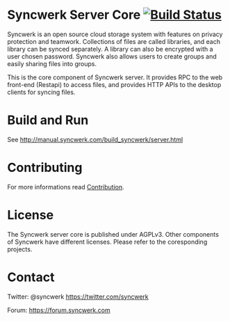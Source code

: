 Syncwerk Server Core [![Build Status](https://secure.travis-ci.org/syncwerk/syncwerk-server.svg?branch=master)](http://travis-ci.org/syncwerk/syncwerk-server)
============

Syncwerk is an open source cloud storage system with features on privacy protection and teamwork. Collections of files are called libraries, and each library can be synced separately. A library can also be encrypted with a user chosen password. Syncwerk also allows users to create groups and easily sharing files into groups.

This is the core component of Syncwerk server. It provides RPC to the web front-end (Restapi) to access files, and provides HTTP APIs to the desktop clients for syncing files.

Build and Run
=============

See <http://manual.syncwerk.com/build_syncwerk/server.html>

Contributing
===========

For more informations read [Contribution](http://manual.syncwerk.com/contribution.html).

License
=======

The Syncwerk server core is published under AGPLv3. Other components of Syncwerk have different licenses. Please refer to the coresponding projects.

Contact
=======

Twitter: @syncwerk <https://twitter.com/syncwerk>

Forum: <https://forum.syncwerk.com>
